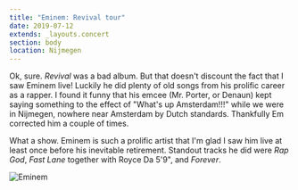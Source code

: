 ```yaml
---
title: "Eminem: Revival tour"
date: 2019-07-12
extends: _layouts.concert
section: body
location: Nijmegen
---
```


Ok, sure. _Revival_ was a bad album. But that doesn't discount the fact that I saw Eminem live! Luckily he did plenty of
old songs from his prolific career as a rapper. I found it funny that his emcee (Mr. Porter, or Denaun) kept saying
something to the effect of "What's up Amsterdam!!!" while we were in Nijmegen, nowhere near Amsterdam by Dutch standards.
Thankfully Em corrected him a couple of times.

What a show. Eminem is such a prolific artist that I'm glad I saw him live at least once before his inevitable 
retirement. Standout tracks he did were _Rap God_, _Fast Lane_ together with Royce Da 5'9", and _Forever_.

![Eminem](/assets/images/eminem.jpg)
